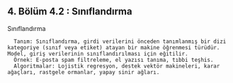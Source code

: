 ## 4. Bölüm 4.2 : Sınıflandırma

Sınıflandırma

      Tanım: Sınıflandırma, girdi verilerini önceden tanımlanmış bir dizi kategoriye (sınıf veya etiket) atayan bir makine öğrenmesi türüdür. Model, giriş verilerinin sınıflandırılması için eğitilir.
      Örnek: E-posta spam filtreleme, el yazısı tanıma, tıbbi teşhis.
      Algoritmalar: Lojistik regresyon, destek vektör makineleri, karar ağaçları, rastgele ormanlar, yapay sinir ağları.
